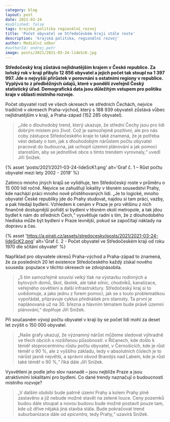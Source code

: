```yaml
---
category: blog
layout: post
date: 2021-03-24
#published: false
tags: krajská_politika regionální_rozvoj
title: 'Počet obyvatel ve Středočeském kraji stále roste'
description: 'krajská politika, regionální rozvoj'
author: Mediální odbor
#authorId: ondrej.petr
image: posts/2021/2021-03-24-lideScK.jpg
---
```


**Středočeský kraj zůstává nejlidnatějším krajem v České republice. Za loňský rok v kraji přibylo 12 856 obyvatel a jejich počet tak stoupl na 1 397 997. Jde o nejvyšší přírůstek v porovnání s ostatními regiony v republice. Vyplývá to z předběžných údajů, které v pondělí zveřejnil Český statistický úřad. Demografická data jsou důležitým vstupem pro politiku kraje v oblasti místního rozvoje.**

Počet obyvatel rostl ve všech okresech ve středních Čechách, nejvíce tradičně v okresech Praha-východ, který s 188 939 obyvateli zůstává vůbec nejlidnatějším v kraji, a Praha-západ (152 285 obyvatel). 
> „Jde o dlouhodobý trend, který ukazuje, že střední Čechy jsou pro lidi dobrým místem pro život. Což je samozřejmě pozitivní, ale pro nás coby zástupce Středočeského 
kraje to také znamená, že je potřeba vést debaty o tom, jak s dlouhodobým nárůstem počtu obyvatel pracovat do budoucna, jak uchopit územní plánování a jak pomoci starostům, aby se jednotlivé obce s tímto trendem vyrovnaly,“ uvedl Jiří Snížek.

{% asset 'posts/2021/2021-03-24-lideScK1.png' alt='Graf č. 1 – Růst počtu obyvatel mezi lety 2002 - 2019' %}

Zatímco mnoho jiných krajů se vylidňuje, ten Středočeský roste v průměru o 15 000 lidí ročně. Nejvíce se zahušťují lokality v těsném sousedství Prahy, kde nachází práci mnoho nově přistěhovaných lidí. „Je to logické, mnoho obyvatel České republiky jde do Prahy studovat, najdou si tam práci, vazby, a pak hledají bydlení. Vzhledem k cenám v Praze je pro většinu z nich finančně dostupnější pořídit si bydlení v těsném okolí metropole, a tak jdou bydlet k nám do středních Čech,“ vysvětluje radní s tím, že z dlouhodobého hlediska může být bydlení v Praze levnější, pokud se započítají náklady na dopravu a čas.

{% asset 'https://a.pirati.cz/assets/stredocesky/posts/2021/2021-03-24-lideScK2.png' alt='Graf č. 2 - Počet obyvatel ve Středočeském kraji od roku 1970 dle sčítání obyvatel' %}

Například pro obyvatele okresů Praha-východ a Praha-západ to znamená, že za posledních 20 let existence Středočeského každý získal nového souseda: populace v těchto okresech se 
zdvojnásobila. 
> „S tím samozřejmě souvisí velký tlak na výstavbu rodinných a bytových domů, škol, školek, ale také silnic, chodníků, kanalizace, veřejného osvětlení a další infrastruktury. Středočeský kraj si to uvědomuje, a jako jednu z forem pomoci, jak se s touto problematikou vypořádat, připravuje cyklus přednášek pro starosty. Ta první je naplánovaná už na 30. března a hlavním tématem bude právě územní plánování,“ doplňuje Jiří Snížek.

Při současném vývoji počtu obyvatel v kraji by se počet lidí mohl za deset let zvýšit o 150 000 obyvatel. 
> „Naše grafy ukazují, že významný nárůst můžeme sledovat výhradně ve třech obcích s rozšířenou působností: v Říčanech, kde došlo k téměř stoprocentnímu růstu počtu obyvatel, v Černošicích, 
kde je růst téměř o 90 %, ale z vyššího základu, tedy v absolutních číslech je to nárůst jasně největší, a správní obvod Brandýs nad Labem, kde je růst také téměř o 90 %,“ říká dále Jiří Snížek. 

Vysvětlení je podle jeho slov nasnadě – jsou nejblíže Praze a jsou atraktivními lokalitami pro bydlení. Co dané trendy naznačují o budoucnosti místního rozvoje? 
>„V dalším období bude patrně území Prahy a kolem Prahy plně zastavěno a již nebude možné stavět na zelené louce. Ceny pozemků budou dále stoupat a novou budovu bude možné postavit pouze tam, kde už dříve nějaká jiná  stavba stála. Bude pokračovat trend suburbanizace dále od *epicentra*, tedy Prahy,“ uzavírá Snížek.
